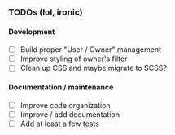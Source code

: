 ### TODOs (lol, ironic)
#### Development
- [ ] Build proper "User / Owner" management
- [ ] Improve styling of owner's filter
- [ ] Clean up CSS and maybe migrate to SCSS?

#### Documentation / maintenance
- [ ] Improve code organization
- [ ] Improve / add documentation
- [ ] Add at least a few tests
